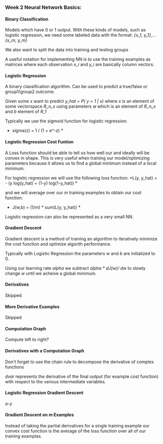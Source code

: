 ### Week 2 Neural Network Basics:

#### Binary Classification

Models which have 0 or 1 output.
With these kinds of models, such as logistic regression, we need some labeled data with the format:
*{x_1, y_1},...{x_m, y_m}*

We also want to split the data into training and testing groups

A useful notation for implementing NN is to use the training examples as matrices where each observation *x_i* and *y_i* are basically column vectors.

#### Logistic Regression

A binary classification algorithm. Can be used to predict a true/false or group1/group2 outcome.

Given some *x* want to predict *y_hat = P( y = 1 | x)* where *x* is an element of some vectorspace *R_n_x*
using parameters *w* which is an element of *R_n_x* and *b* element of *R_1*

Typically we use the sigmoid function for logistic regression:

* sigma(z) = 1 / (1 + e^-z) *

#### Logistic Regression Cost Funtion

A Loss function should be able to tell us how well our and ideally will be convex in shape. This is very useful when training our model/optimizing parameters because it allows us to find a global minimum instead of a local minimum.

For logistic regression we will use the following loss function:
*L(y, y_hat) =  - (y log(y_hat) + (1-y) log(1-y_hat)) *

and we will average over our *m* training examples to obtain our cost function:
* J(w,b) = (1/m) \* sum(L(y, y_hat)) *

Logistic regression can also be represented as a very small NN.

#### Gradient Descent

Gradient descent is a method of training an algorithm to iteratively minimize the cost function and optimize algorith performance.

Typically with Logistic Regression the parameters *w* and *b* are initialized to 0.

Using our learning rate *alpha* we subtract *alpha \* dJ(w)/ dw* to slowly change *w* until we acheive a global minimum.

#### Derivatives

Skipped


#### More Derivative Examples

Skipped

#### Computation Graph

Compute left to right?

#### Derivatives with a Computation Graph

Don't forget to use the chain rule to decompose the derivative of complex functions

*dvar* represents the derivative of the final output (for example cost function) with respect to the various intermediate variables.


#### Logistic Regression Gradient Descent

*a-y*

#### Gradient Descent on m Examples

Instead of taking the partial derivatives for a single training example our convex cost function is the average of the loss function over all of our training examples.